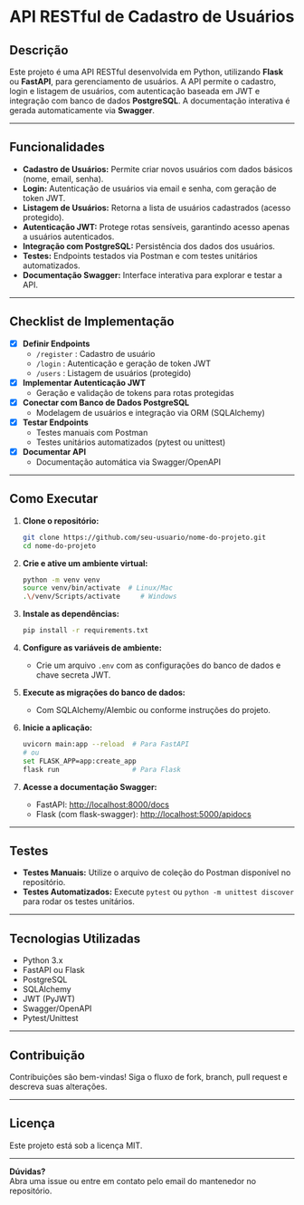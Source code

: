# API RESTful de Cadastro de Usuários

## Descrição

Este projeto é uma API RESTful desenvolvida em Python, utilizando **Flask** ou **FastAPI**, para gerenciamento de usuários. A API permite o cadastro, login e listagem de usuários, com autenticação baseada em JWT e integração com banco de dados **PostgreSQL**. A documentação interativa é gerada automaticamente via **Swagger**.

---

## Funcionalidades

- **Cadastro de Usuários:** Permite criar novos usuários com dados básicos (nome, email, senha).
- **Login:** Autenticação de usuários via email e senha, com geração de token JWT.
- **Listagem de Usuários:** Retorna a lista de usuários cadastrados (acesso protegido).
- **Autenticação JWT:** Protege rotas sensíveis, garantindo acesso apenas a usuários autenticados.
- **Integração com PostgreSQL:** Persistência dos dados dos usuários.
- **Testes:** Endpoints testados via Postman e com testes unitários automatizados.
- **Documentação Swagger:** Interface interativa para explorar e testar a API.

---

## Checklist de Implementação

- [x] **Definir Endpoints**
    - `/register` : Cadastro de usuário
    - `/login` : Autenticação e geração de token JWT
    - `/users` : Listagem de usuários (protegido)
- [x] **Implementar Autenticação JWT**
    - Geração e validação de tokens para rotas protegidas
- [x] **Conectar com Banco de Dados PostgreSQL**
    - Modelagem de usuários e integração via ORM (SQLAlchemy)
- [x] **Testar Endpoints**
    - Testes manuais com Postman
    - Testes unitários automatizados (pytest ou unittest)
- [x] **Documentar API**
    - Documentação automática via Swagger/OpenAPI

---

## Como Executar

1. **Clone o repositório:**
    ```bash
    git clone https://github.com/seu-usuario/nome-do-projeto.git
    cd nome-do-projeto
    ```

2. **Crie e ative um ambiente virtual:**
    ```bash
    python -m venv venv
    source venv/bin/activate  # Linux/Mac
    .\/venv/Scripts/activate     # Windows
    ```

3. **Instale as dependências:**
    ```bash
    pip install -r requirements.txt
    ```

4. **Configure as variáveis de ambiente:**
    - Crie um arquivo `.env` com as configurações do banco de dados e chave secreta JWT.

5. **Execute as migrações do banco de dados:**
    - Com SQLAlchemy/Alembic ou conforme instruções do projeto.

6. **Inicie a aplicação:**
    ```bash
    uvicorn main:app --reload  # Para FastAPI
    # ou
    set FLASK_APP=app:create_app 
    flask run                  # Para Flask
    ```

7. **Acesse a documentação Swagger:**
    - FastAPI: [http://localhost:8000/docs](http://localhost:8000/docs)
    - Flask (com flask-swagger): [http://localhost:5000/apidocs](http://localhost:5000/apidocs)

---

## Testes

- **Testes Manuais:** Utilize o arquivo de coleção do Postman disponível no repositório.
- **Testes Automatizados:** Execute `pytest` ou `python -m unittest discover` para rodar os testes unitários.

---

## Tecnologias Utilizadas

- Python 3.x
- FastAPI ou Flask
- PostgreSQL
- SQLAlchemy
- JWT (PyJWT)
- Swagger/OpenAPI
- Pytest/Unittest

---

## Contribuição

Contribuições são bem-vindas! Siga o fluxo de fork, branch, pull request e descreva suas alterações.

---

## Licença

Este projeto está sob a licença MIT.

---

**Dúvidas?**  
Abra uma issue ou entre em contato pelo email do mantenedor no repositório.
